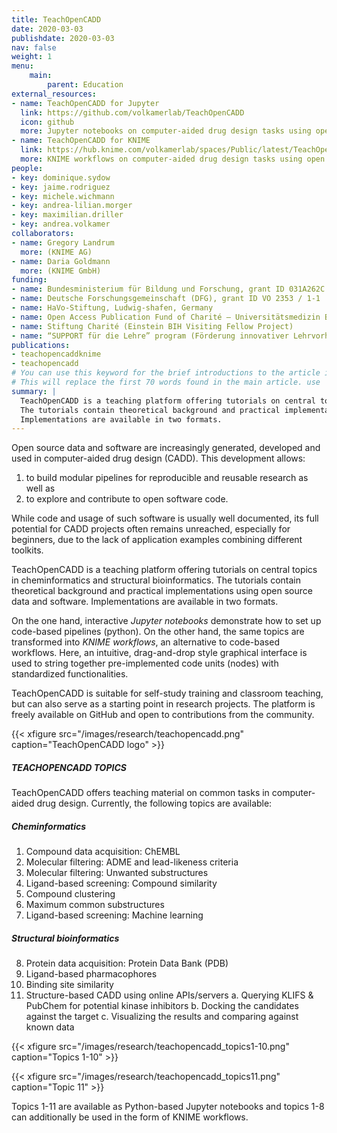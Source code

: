 ```yaml
---
title: TeachOpenCADD
date: 2020-03-03
publishdate: 2020-03-03
nav: false
weight: 1
menu:
    main:
        parent: Education
external_resources:
- name: TeachOpenCADD for Jupyter
  link: https://github.com/volkamerlab/TeachOpenCADD
  icon: github
  more: Jupyter notebooks on computer-aided drug design tasks using open resources
- name: TeachOpenCADD for KNIME
  link: https://hub.knime.com/volkamerlab/spaces/Public/latest/TeachOpenCADD/TeachOpenCADD
  more: KNIME workflows on computer-aided drug design tasks using open resources
people:
- key: dominique.sydow
- key: jaime.rodriguez
- key: michele.wichmann
- key: andrea-lilian.morger
- key: maximilian.driller
- key: andrea.volkamer
collaborators:
- name: Gregory Landrum
  more: (KNIME AG)
- name: Daria Goldmann
  more: (KNIME GmbH)
funding:
- name: Bundesministerium für Bildung und Forschung, grant ID 031A262C
- name: Deutsche Forschungsgemeinschaft (DFG), grant ID VO 2353 / 1-1
- name: HaVo-Stiftung, Ludwig-shafen, Germany
- name: Open Access Publication Fund of Charité – Universitätsmedizin Berlin
- name: Stiftung Charité (Einstein BIH Visiting Fellow Project)
- name: “SUPPORT für die Lehre” program (Förderung innovativer Lehrvorhaben) of Freie Universität Berlin.
publications:
- teachopencaddknime
- teachopencadd
# You can use this keyword for the brief introductions to the article in category listings
# This will replace the first 70 words found in the main article. use | <newline> to use multiline strings!
summary: |
  TeachOpenCADD is a teaching platform offering tutorials on central topics in cheminformatics and structural bioinformatics.
  The tutorials contain theoretical background and practical implementations using open source data and software.
  Implementations are available in two formats.
---
```


Open source data and software are increasingly generated, developed and used in computer-aided drug design (CADD).
This development allows:

1. to build modular pipelines for reproducible and reusable research as well as
2. to explore and contribute to open software code.

While code and usage of such software is usually well documented,
its full potential for CADD projects often remains unreached, especially for beginners,
due to the lack of application examples combining different toolkits.

TeachOpenCADD is a teaching platform offering tutorials on central topics in cheminformatics and structural bioinformatics.
The tutorials contain theoretical background and practical implementations using open source data and software.
Implementations are available in two formats.

On the one hand, interactive *Jupyter notebooks* demonstrate how to set up code-based pipelines (python).
On the other hand, the same topics are transformed into *KNIME workflows*, an alternative to code-based workflows.
Here, an intuitive, drag-and-drop style graphical interface is used to string together pre-implemented code units
(nodes) with standardized functionalities.

TeachOpenCADD is suitable for self-study training and classroom teaching, but can also serve as a starting point in
research projects.
The platform is freely available on GitHub and open to contributions from the community.

{{< xfigure src="/images/research/teachopencadd.png" caption="TeachOpenCADD logo" >}}


##### TEACHOPENCADD TOPICS

TeachOpenCADD offers teaching material on common tasks in computer-aided drug design. Currently, the following topics are available:

##### Cheminformatics

1. Compound data acquisition: ChEMBL
2. Molecular filtering: ADME and lead-likeness criteria
3. Molecular filtering: Unwanted substructures
4. Ligand-based screening: Compound similarity
5. Compound clustering
6. Maximum common substructures
7. Ligand-based screening: Machine learning

##### Structural bioinformatics

8. Protein data acquisition: Protein Data Bank (PDB)
9. Ligand-based pharmacophores
10. Binding site similarity
11. Structure-based CADD using online APIs/servers
  a. Querying KLIFS & PubChem for potential kinase inhibitors
  b. Docking the candidates against the target
  c. Visualizing the results and comparing against known data


{{< xfigure src="/images/research/teachopencadd_topics1-10.png" caption="Topics 1-10" >}}

{{< xfigure src="/images/research/teachopencadd_topics11.png" caption="Topic 11" >}}

Topics 1-11 are available as Python-based Jupyter notebooks and topics 1-8 can additionally be used in the form of
KNIME workflows.
